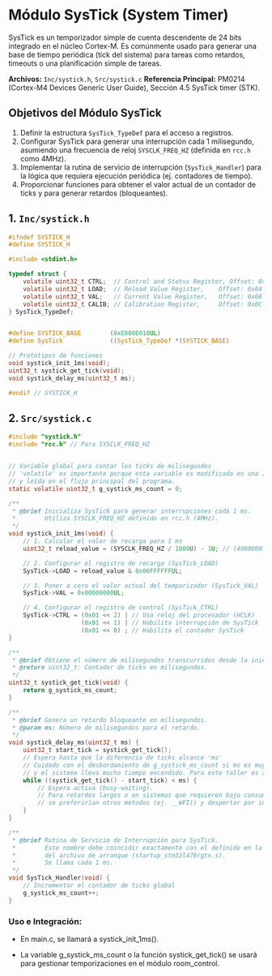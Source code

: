 # Módulo SysTick (System Timer)

SysTick es un temporizador simple de cuenta descendente de 24 bits integrado en el núcleo Cortex-M. Es comúnmente usado para generar una base de tiempo periódica (tick del sistema) para tareas como retardos, timeouts o una planificación simple de tareas.

**Archivos:** `Inc/systick.h`, `Src/systick.c`
**Referencia Principal:** PM0214 (Cortex-M4 Devices Generic User Guide), Sección 4.5 SysTick timer (STK).

## Objetivos del Módulo SysTick
1.  Definir la estructura `SysTick_TypeDef` para el acceso a registros.
2.  Configurar SysTick para generar una interrupción cada 1 milisegundo, asumiendo una frecuencia de reloj `SYSCLK_FREQ_HZ` (definida en `rcc.h` como 4MHz).
3.  Implementar la rutina de servicio de interrupción (`SysTick_Handler`) para la lógica que requiera ejecución periódica (ej. contadores de tiempo).
4.  Proporcionar funciones para obtener el valor actual de un contador de ticks y para generar retardos (bloqueantes).

## 1. `Inc/systick.h`

```c
#ifndef SYSTICK_H
#define SYSTICK_H

#include <stdint.h>

typedef struct {
    volatile uint32_t CTRL;  // Control and Status Register, Offset: 0x00
    volatile uint32_t LOAD;  // Reload Value Register,    Offset: 0x04
    volatile uint32_t VAL;   // Current Value Register,   Offset: 0x08
    volatile uint32_t CALIB; // Calibration Register,     Offset: 0x0C
} SysTick_TypeDef;


#define SYSTICK_BASE        (0xE000E010UL)
#define SysTick             ((SysTick_TypeDef *)SYSTICK_BASE)

// Prototipos de funciones
void systick_init_1ms(void);
uint32_t systick_get_tick(void);
void systick_delay_ms(uint32_t ms);

#endif // SYSTICK_H


```

## 2. `Src/systick.c`

```c
#include "systick.h"
#include "rcc.h" // Para SYSCLK_FREQ_HZ


// Variable global para contar los ticks de milisegundos
// 'volatile' es importante porque esta variable es modificada en una ISR
// y leída en el flujo principal del programa.
static volatile uint32_t g_systick_ms_count = 0;

/**
 * @brief Inicializa SysTick para generar interrupciones cada 1 ms.
 *        Utiliza SYSCLK_FREQ_HZ definido en rcc.h (4MHz).
 */
void systick_init_1ms(void) {
    // 1. Calcular el valor de recarga para 1 ms
    uint32_t reload_value = (SYSCLK_FREQ_HZ / 1000U) - 1U; // (4000000 / 1000) - 1 = 3999

    // 2. Configurar el registro de recarga (SysTick_LOAD)
    SysTick->LOAD = reload_value & 0x00FFFFFFUL;

    // 3. Poner a cero el valor actual del temporizador (SysTick_VAL)
    SysTick->VAL = 0x00000000UL;

    // 4. Configurar el registro de control (SysTick_CTRL)
    SysTick->CTRL = (0x01 << 2) | // Usa reloj del procesador (HCLK)
                    (0x01 << 1) | // Habilita interrupción de SysTick
                    (0x01 << 0) ; // Habilita el contador SysTick
}

/**
 * @brief Obtiene el número de milisegundos transcurridos desde la inicialización de SysTick.
 * @return uint32_t: Contador de ticks en milisegundos.
 */
uint32_t systick_get_tick(void) {
    return g_systick_ms_count;
}

/**
 * @brief Genera un retardo bloqueante en milisegundos.
 * @param ms: Número de milisegundos para el retardo.
 */
void systick_delay_ms(uint32_t ms) {
    uint32_t start_tick = systick_get_tick();
    // Espera hasta que la diferencia de ticks alcance 'ms'
    // Cuidado con el desbordamiento de g_systick_ms_count si ms es muy grande
    // y el sistema lleva mucho tiempo encendido. Para este taller es aceptable.
    while ((systick_get_tick() - start_tick) < ms) {
        // Espera activa (busy-waiting).
        // Para retardos largos o en sistemas que requieren bajo consumo,
        // se preferirían otros métodos (ej. __WFI() y despertar por interrupción).
    }
}

/**
 * @brief Rutina de Servicio de Interrupción para SysTick.
 *        Este nombre debe coincidir exactamente con el definido en la tabla de vectores
 *        del archivo de arranque (startup_stm32l476rgtx.s).
 *        Se llama cada 1 ms.
 */
void SysTick_Handler(void) {
    // Incrementar el contador de ticks global
    g_systick_ms_count++;
}

```

### Uso e Integración:

* En main.c, se llamará a systick_init_1ms().

* La variable g_systick_ms_count o la función systick_get_tick() se usará para gestionar temporizaciones en el módulo room_control.
